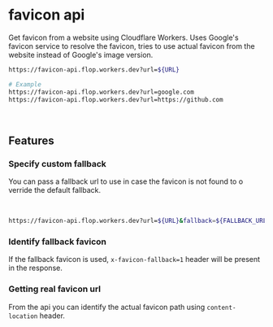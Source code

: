 # favicon api

Get favicon from a website using Cloudflare Workers. Uses Google's favicon service to resolve the favicon, tries to use actual favicon from the website instead of Google's image version.

```bash
https://favicon-api.flop.workers.dev?url=${URL}

# Example
https://favicon-api.flop.workers.dev?url=google.com
https://favicon-api.flop.workers.dev?url=https://github.com
```

<a href="https://favicon-api.flop.workers.dev?url=google.com"><img src="https://favicon-api.flop.workers.dev?url=google.com" width="1rem" height="1rem"/></a>
<a href="https://favicon-api.flop.workers.dev?url=https://github.com"><img src="https://favicon-api.flop.workers.dev?url=https://github.com" width="1rem" height="1rem"/></a>
<a href="https://favicon-api.flop.workers.dev?url=cloudflare.com"><img src="https://favicon-api.flop.workers.dev?url=cloudflare.com" width="1rem" height="1rem"/></a>

## Features

### Specify custom fallback

You can pass a fallback url to use in case the favicon is not found to o  verride the default fallback.

<a href="https://favicon-api.flop.workers.dev/?url=doesnotexist"><img src="https://favicon-api.flop.workers.dev/?url=doesnotexist" width="1rem" height="1rem"/></a>
<a href="https://favicon-api.flop.workers.dev/?url=doesnotexist&fallback=https://www.google.com/favicon.ico"><img src="https://favicon-api.flop.workers.dev/?url=doesnotexist&fallback=https://www.google.com/favicon.ico" width="1rem" height="1rem"/></a>

```bash
https://favicon-api.flop.workers.dev?url=${URL}&fallback=${FALLBACK_URL}
```

### Identify fallback favicon

If the fallback favicon is used, `x-favicon-fallback=1` header will be present in the response.

### Getting real favicon url

From the api you can identify the actual favicon path using `content-location` header.
